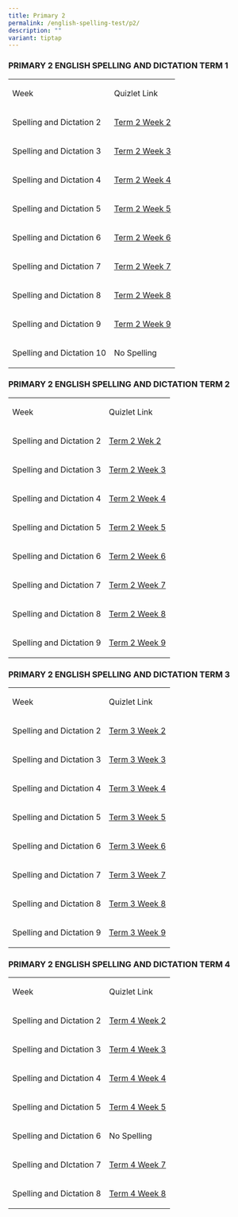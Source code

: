 ```yaml
---
title: Primary 2
permalink: /english-spelling-test/p2/
description: ""
variant: tiptap
---
```

<h3>PRIMARY 2 ENGLISH SPELLING AND DICTATION TERM 1</h3><table><tbody><tr><td rowspan="1" colspan="1"><p>Week</p></td><td rowspan="1" colspan="1"><p>Quizlet Link</p></td></tr><tr><td rowspan="1" colspan="1"><p>Spelling and Dictation 2</p></td><td rowspan="1" colspan="1"><p><a href="https://quizlet.com/_95ne7a?x=1jqt&amp;i=1c2gxb" rel="noopener noreferrer" target="_blank">Term 2 Week 2</a></p></td></tr><tr><td rowspan="1" colspan="1"><p>Spelling and Dictation 3</p></td><td rowspan="1" colspan="1"><p><a href="https://quizlet.com/_95nevv?x=1jqt&amp;i=1c2gxb" rel="noopener noreferrer" target="_blank">Term 2 Week 3</a></p></td></tr><tr><td rowspan="1" colspan="1"><p>Spelling and Dictation 4</p></td><td rowspan="1" colspan="1"><p><a href="https://quizlet.com/_95nfmm?x=1jqt&amp;i=1c2gxb" rel="noopener noreferrer" target="_blank">Term 2 Week 4</a></p></td></tr><tr><td rowspan="1" colspan="1"><p>Spelling and Dictation 5</p></td><td rowspan="1" colspan="1"><p><a href="https://quizlet.com/_95ngd2?x=1jqt&amp;i=1c2gxb" rel="noopener noreferrer" target="_blank">Term 2 Week 5</a></p></td></tr><tr><td rowspan="1" colspan="1"><p>Spelling and Dictation 6</p></td><td rowspan="1" colspan="1"><p><a href="https://quizlet.com/_95ngzl?x=1jqt&amp;i=1c2gxb" rel="noopener noreferrer" target="_blank">Term 2 Week 6</a></p></td></tr><tr><td rowspan="1" colspan="1"><p>Spelling and Dictation 7</p></td><td rowspan="1" colspan="1"><p><a href="https://quizlet.com/_95nhnl?x=1jqt&amp;i=1c2gxb" rel="noopener noreferrer" target="_blank">Term 2 Week 7</a></p></td></tr><tr><td rowspan="1" colspan="1"><p>Spelling and Dictation 8</p></td><td rowspan="1" colspan="1"><p><a href="https://quizlet.com/_95nidd?x=1jqt&amp;i=1c2gxb" rel="noopener noreferrer" target="_blank">Term 2 Week 8</a></p></td></tr><tr><td rowspan="1" colspan="1"><p>Spelling and Dictation 9</p></td><td rowspan="1" colspan="1"><p><a href="https://quizlet.com/_95niy3?x=1jqt&amp;i=1c2gxb" rel="noopener noreferrer" target="_blank">Term 2 Week 9</a></p></td></tr><tr><td rowspan="1" colspan="1"><p>Spelling and Dictation 10</p></td><td rowspan="1" colspan="1"><p>No Spelling</p></td></tr></tbody></table><h3>PRIMARY 2 ENGLISH SPELLING AND DICTATION TERM 2</h3><table><tbody><tr><td rowspan="1" colspan="1"><p>Week</p></td><td rowspan="1" colspan="1"><p>Quizlet Link</p></td></tr><tr><td rowspan="1" colspan="1"><p>Spelling and Dictation 2</p></td><td rowspan="1" colspan="1"><p><a href="https://quizlet.com/_9j2sjp?x=1jqt&amp;i=1c2gxb" rel="noopener noreferrer" target="_blank">Term 2 Wek 2</a></p></td></tr><tr><td rowspan="1" colspan="1"><p>Spelling and Dictation 3</p></td><td rowspan="1" colspan="1"><p><a href="https://quizlet.com/_9j2tgd?x=1jqt&amp;i=1c2gxb" rel="noopener noreferrer" target="_blank">Term 2 Week 3</a></p></td></tr><tr><td rowspan="1" colspan="1"><p>Spelling and Dictation 4</p></td><td rowspan="1" colspan="1"><p><a href="https://quizlet.com/_9j2uf0?x=1jqt&amp;i=1c2gxb" rel="noopener noreferrer" target="_blank">Term 2 Week 4</a></p></td></tr><tr><td rowspan="1" colspan="1"><p>Spelling and Dictation 5</p></td><td rowspan="1" colspan="1"><p><a href="https://quizlet.com/_9j2vtr?x=1jqt&amp;i=1c2gxb" rel="noopener noreferrer" target="_blank">Term 2 Week 5</a></p></td></tr><tr><td rowspan="1" colspan="1"><p>Spelling and Dictation 6</p></td><td rowspan="1" colspan="1"><p><a href="https://quizlet.com/_9j2wd6?x=1jqt&amp;i=1c2gxb" rel="noopener noreferrer" target="_blank">Term 2 Week 6</a></p></td></tr><tr><td rowspan="1" colspan="1"><p>Spelling and Dictation 7</p></td><td rowspan="1" colspan="1"><p><a href="https://quizlet.com/_9j2ymz?x=1jqt&amp;i=1c2gxb" rel="noopener noreferrer" target="_blank">Term 2 Week 7</a></p></td></tr><tr><td rowspan="1" colspan="1"><p>Spelling and Dictation 8</p></td><td rowspan="1" colspan="1"><p><a href="https://quizlet.com/_9j2zgw?x=1jqt&amp;i=1c2gxb" rel="noopener noreferrer" target="_blank">Term 2 Week 8</a></p></td></tr><tr><td rowspan="1" colspan="1"><p>Spelling and Dictation 9</p></td><td rowspan="1" colspan="1"><p><a href="https://quizlet.com/_9j30fx?x=1jqt&amp;i=1c2gxb" rel="noopener noreferrer" target="_blank">Term 2 Week 9</a></p></td></tr></tbody></table><h3>PRIMARY 2 ENGLISH SPELLING AND DICTATION TERM 3</h3><table><tbody><tr><td rowspan="1" colspan="1"><p>Week</p></td><td rowspan="1" colspan="1"><p>Quizlet Link</p></td></tr><tr><td rowspan="1" colspan="1"><p>Spelling and Dictation 2</p></td><td rowspan="1" colspan="1"><p><a href="https://quizlet.com/_9z039x?x=1qqt&amp;i=1c2gxb" rel="noopener noreferrer" target="_blank">Term 3 Week 2</a></p></td></tr><tr><td rowspan="1" colspan="1"><p>Spelling and Dictation 3</p></td><td rowspan="1" colspan="1"><p><a href="https://quizlet.com/_9z040l?x=1qqt&amp;i=1c2gxb" rel="noopener noreferrer" target="_blank">Term 3 Week 3</a></p></td></tr><tr><td rowspan="1" colspan="1"><p>Spelling and Dictation 4</p></td><td rowspan="1" colspan="1"><p><a href="https://quizlet.com/_9z04en?x=1jqt&amp;i=1c2gxb" rel="noopener noreferrer" target="_blank">Term 3 Week 4</a></p></td></tr><tr><td rowspan="1" colspan="1"><p>Spelling and Dictation 5</p></td><td rowspan="1" colspan="1"><p><a href="https://quizlet.com/_9z04rn?x=1qqt&amp;i=1c2gxb" rel="noopener noreferrer" target="_blank">Term 3 Week 5</a></p></td></tr><tr><td rowspan="1" colspan="1"><p>Spelling and Dictation 6</p></td><td rowspan="1" colspan="1"><p><a href="https://quizlet.com/_9z056r?x=1qqt&amp;i=1c2gxb" rel="noopener noreferrer" target="_blank">Term 3 Week 6</a></p></td></tr><tr><td rowspan="1" colspan="1"><p>Spelling and Dictation 7</p></td><td rowspan="1" colspan="1"><p><a href="https://quizlet.com/_9z05j7?x=1qqt&amp;i=1c2gxb" rel="noopener noreferrer" target="_blank">Term 3 Week 7</a></p></td></tr><tr><td rowspan="1" colspan="1"><p>Spelling and Dictation 8</p></td><td rowspan="1" colspan="1"><p><a href="https://quizlet.com/_9z08c4?x=1qqt&amp;i=1c2gxb" rel="noopener noreferrer" target="_blank">Term 3 Week 8</a></p></td></tr><tr><td rowspan="1" colspan="1"><p>Spelling and Dictation 9</p></td><td rowspan="1" colspan="1"><p><a href="https://quizlet.com/_9z099r?x=1qqt&amp;i=1c2gxb" rel="noopener noreferrer" target="_blank">Term 3 Week 9</a></p></td></tr></tbody></table><h3>PRIMARY 2 ENGLISH SPELLING AND DICTATION TERM 4</h3><table><tbody><tr><td rowspan="1" colspan="1"><p>Week</p></td><td rowspan="1" colspan="1"><p>Quizlet Link</p></td></tr><tr><td rowspan="1" colspan="1"><p>Spelling and Dictation 2</p></td><td rowspan="1" colspan="1"><p><a href="https://quizlet.com/603003957/pcps-p2-el-spelling-term-4-week-2-flash-cards/?x=1qqt" rel="noopener noreferrer" target="_blank">Term 4 Week 2</a></p></td></tr><tr><td rowspan="1" colspan="1"><p>Spelling and Dictation 3</p></td><td rowspan="1" colspan="1"><p><a href="https://quizlet.com/572169929/pcps-p2-el-spelling-term-4-week-3-flash-cards/?x=1qqt" rel="noopener noreferrer" target="_blank">Term 4 Week 3</a></p></td></tr><tr><td rowspan="1" colspan="1"><p>Spelling and Dictation 4</p></td><td rowspan="1" colspan="1"><p><a href="https://quizlet.com/523057729/pcps-p2-el-spelling-term-4-week-4-flash-cards/?x=1qqt" rel="noopener noreferrer" target="_blank">Term 4 Week 4</a></p></td></tr><tr><td rowspan="1" colspan="1"><p>Spelling and Dictation 5</p></td><td rowspan="1" colspan="1"><p><a href="https://quizlet.com/615334584/pcps-p2-el-spelling-term-4-week-5-flash-cards/?x=1qqt" rel="noopener noreferrer" target="_blank">Term 4 Week 5</a></p></td></tr><tr><td rowspan="1" colspan="1"><p>Spelling and Dictation 6</p></td><td rowspan="1" colspan="1"><p>No Spelling</p></td></tr><tr><td rowspan="1" colspan="1"><p>Spelling and DIctation 7</p></td><td rowspan="1" colspan="1"><p><a href="https://quizlet.com/_a6cssl?x=1jqt&amp;i=1c2gxb" rel="noopener noreferrer" target="_blank">Term 4 Week 7</a></p></td></tr><tr><td rowspan="1" colspan="1"><p>Spelling and Dictation 8</p></td><td rowspan="1" colspan="1"><p><a href="https://quizlet.com/_a6cuqx?x=1jqt&amp;i=1c2gxb" rel="noopener noreferrer" target="_blank">Term 4 Week 8</a></p></td></tr></tbody></table><h3></h3><p></p>